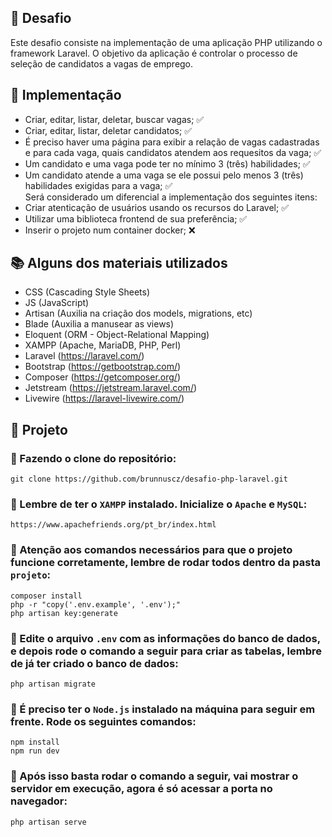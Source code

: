 ## 📌 Desafio

Este desafio consiste na implementação de uma aplicação PHP utilizando o framework Laravel. O objetivo da aplicação é controlar o processo de seleção de candidatos a vagas de emprego.

## 📐 Implementação

- Criar, editar, listar, deletar, buscar vagas; ✅
- Criar, editar, listar, deletar candidatos; ✅
- É preciso haver uma página para exibir a relação de vagas cadastradas e para cada vaga, quais candidatos atendem aos requesitos da vaga; ✅
- Um candidato e uma vaga pode ter no mínimo 3 (três) habilidades; ✅
- Um candidato atende a uma vaga se ele possui pelo menos 3 (três) habilidades exigidas para a vaga; ✅ <br>
Será considerado um diferencial a implementação dos seguintes itens:
- Criar atenticação de usuários usando os recursos do Laravel; ✅
- Utilizar uma biblioteca frontend de sua preferência; ✅
- Inserir o projeto num container docker; ❌

## 📚 Alguns dos materiais utilizados

- CSS (Cascading Style Sheets)
- JS (JavaScript)
- Artisan (Auxilia na criação dos models, migrations, etc)
- Blade (Auxilia a manusear as views)
- Eloquent (ORM - Object-Relational Mapping)
- XAMPP (Apache, MariaDB, PHP, Perl)
- Laravel (https://laravel.com/)
- Bootstrap (https://getbootstrap.com/)
- Composer (https://getcomposer.org/)
- Jetstream (https://jetstream.laravel.com/)
- Livewire (https://laravel-livewire.com/)

## 📁 Projeto
### 📍 Fazendo o clone do repositório:

    git clone https://github.com/brunnuscz/desafio-php-laravel.git

### 📍 Lembre de ter o `XAMPP` instalado. Inicialize o `Apache` e `MySQL`:

    https://www.apachefriends.org/pt_br/index.html

### 📍 Atenção aos comandos necessários para que o projeto funcione corretamente, lembre de rodar todos dentro da pasta `projeto`:

    composer install
    php -r "copy('.env.example', '.env');"    
    php artisan key:generate
    
### 📍 Edite o arquivo `.env` com as informações do banco de dados, e depois rode o comando a seguir para criar as tabelas, lembre de já ter criado o banco de dados:

    php artisan migrate 

### 📍 É preciso ter o `Node.js` instalado na máquina para seguir em frente. Rode os seguintes comandos:

    npm install
    npm run dev

### 📍 Após isso basta rodar o comando a seguir, vai mostrar o servidor em execução, agora é só acessar a porta no navegador:

    php artisan serve
